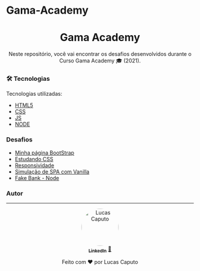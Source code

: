 # Gama-Academy
<h1 align="center">
    Gama Academy
</h1>

<p align="center">Neste repositório, você vai encontrar os desafios desenvolvidos durante o<br/>Curso Gama Academy 🎓 (2021). <br/></p>

### 🛠 Tecnologias

Tecnologias utilizadas:

- [HTML5](https://developer.mozilla.org/pt-BR/docs/Web/HTML/HTML5)
- [CSS](https://developer.mozilla.org/pt-BR/docs/Web/CSS)
- [JS](https://developer.mozilla.org/pt-BR/docs/Web/JavaScript)
- [NODE](https://nodejs.org/en/)

### Desafios

- [Minha página BootStrap](https://lucascaputo-bootstrap.netlify.app/)
- [Estudando CSS](https://lucascaputo-css.netlify.app/)
- [Responsividade](https://lucascaputo-responsividade.netlify.app/)
- [Simulação de SPA com Vanilla](https://lucascaputo-iniciando-js-vanilla.netlify.app/desafio)
- [Fake Bank - Node](https://spa-banco-minas-gerais.netlify.app/#/dashboard)

### Autor
---

<div align="center">
<a href="https://www.linkedin.com/in/lucascaputo/">
 <img style="border-radius: 50%" src="https://avatars2.githubusercontent.com/u/51523433?s=460&u=b484a77c22f9ff70c975e242ae41fabdce39c780&v=4" width="100px;" alt="Lucas Caputo"/>
 <br />
 <sub><b>LinkedIn</b></sub></a> <a href="https://www.linkedin.com/in/lucascaputo/" title="LinkedIn">🚀</a>

Feito com ❤️ por Lucas Caputo 
</div>
